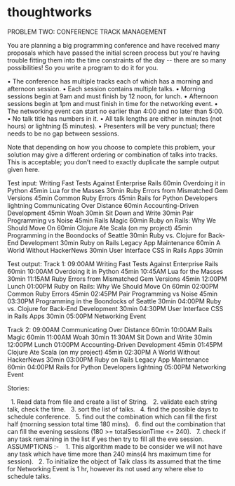 # thoughtworks

PROBLEM TWO: CONFERENCE TRACK MANAGEMENT

You are planning a big programming conference and have received many proposals which have passed the initial screen process but you're having trouble fitting them into the time constraints of the day -- there are so many possibilities! So you write a program to do it for you.

•	The conference has multiple tracks each of which has a morning and afternoon session.
•	Each session contains multiple talks.
•	Morning sessions begin at 9am and must finish by 12 noon, for lunch.
•	Afternoon sessions begin at 1pm and must finish in time for the networking event.
•	The networking event can start no earlier than 4:00 and no later than 5:00.
•	No talk title has numbers in it.
•	All talk lengths are either in minutes (not hours) or lightning (5 minutes).
•	Presenters will be very punctual; there needs to be no gap between sessions.


Note that depending on how you choose to complete this problem, your solution may give a different ordering or combination of talks into tracks. This is acceptable; you don’t need to exactly duplicate the sample output given here.


Test input:
Writing Fast Tests Against Enterprise Rails 60min
Overdoing it in Python 45min
Lua for the Masses 30min
Ruby Errors from Mismatched Gem Versions 45min
Common Ruby Errors 45min
Rails for Python Developers lightning
Communicating Over Distance 60min
Accounting-Driven Development 45min
Woah 30min
Sit Down and Write 30min
Pair Programming vs Noise 45min
Rails Magic 60min
Ruby on Rails: Why We Should Move On 60min
Clojure Ate Scala (on my project) 45min
Programming in the Boondocks of Seattle 30min
Ruby vs. Clojure for Back-End Development 30min
Ruby on Rails Legacy App Maintenance 60min
A World Without HackerNews 30min
User Interface CSS in Rails Apps 30min


Test output:
Track 1:
09:00AM Writing Fast Tests Against Enterprise Rails 60min
10:00AM Overdoing it in Python 45min
10:45AM Lua for the Masses 30min
11:15AM Ruby Errors from Mismatched Gem Versions 45min
12:00PM Lunch
01:00PM Ruby on Rails: Why We Should Move On 60min
02:00PM Common Ruby Errors 45min
02:45PM Pair Programming vs Noise 45min
03:30PM Programming in the Boondocks of Seattle 30min
04:00PM Ruby vs. Clojure for Back-End Development 30min
04:30PM User Interface CSS in Rails Apps 30min
05:00PM Networking Event

Track 2:
09:00AM Communicating Over Distance 60min
10:00AM Rails Magic 60min
11:00AM Woah 30min
11:30AM Sit Down and Write 30min
12:00PM Lunch
01:00PM Accounting-Driven Development 45min
01:45PM Clojure Ate Scala (on my project) 45min
02:30PM A World Without HackerNews 30min
03:00PM Ruby on Rails Legacy App Maintenance 60min
04:00PM Rails for Python Developers lightning
05:00PM Networking Event

Stories:

   1. Read data from file and create a list of String.
   2. validate each string talk, check the time.
   3. sort the list of talks.
   4. find the possible days to schedule conference.
   5. find out the combination which can fill the first half (morning session total time 180 mins).
   6. find out the combination that can fill the evening sessions (180 >= totalSessionTime <= 240).
   7. check if any task remaining in the list if yes then try to fill all the eve session.
   
   ASSUMPTIONS :- 
   1. This algorithm made to be consider we will not have any task which have time more than 240 mins(4 hrs maximum time for session).
   2. To initialize the object of Talk class its assumed that the time for Networking Event is 1 hr, however its not used any where else to schedule talks.
 
